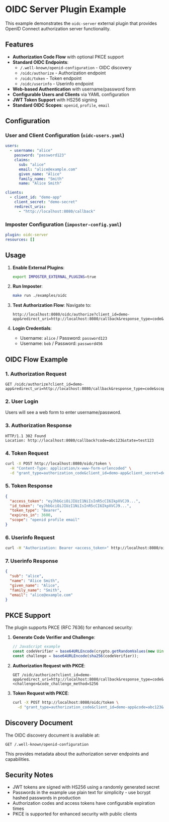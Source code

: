 # OIDC Server Plugin Example

This example demonstrates the `oidc-server` external plugin that provides OpenID Connect authorization server functionality.

## Features

- **Authorization Code Flow** with optional PKCE support
- **Standard OIDC Endpoints**:
  - `/.well-known/openid-configuration` - OIDC discovery
  - `/oidc/authorize` - Authorization endpoint
  - `/oidc/token` - Token endpoint  
  - `/oidc/userinfo` - Userinfo endpoint
- **Web-based Authentication** with username/password form
- **Configurable Users and Clients** via YAML configuration
- **JWT Token Support** with HS256 signing
- **Standard OIDC Scopes**: `openid`, `profile`, `email`

## Configuration

### User and Client Configuration (`oidc-users.yaml`)

```yaml
users:
  - username: "alice"
    password: "password123"
    claims:
      sub: "alice"
      email: "alice@example.com"
      given_name: "Alice"
      family_name: "Smith"
      name: "Alice Smith"

clients:
  - client_id: "demo-app"
    client_secret: "demo-secret"
    redirect_uris:
      - "http://localhost:8080/callback"
```

### Imposter Configuration (`imposter-config.yaml`)

```yaml
plugin: oidc-server
resources: []
```

## Usage

1. **Enable External Plugins**:
   ```bash
   export IMPOSTER_EXTERNAL_PLUGINS=true
   ```

2. **Run Imposter**:
   ```bash
   make run ./examples/oidc
   ```

3. **Test Authorization Flow**:
   Navigate to:
   ```
   http://localhost:8080/oidc/authorize?client_id=demo-app&redirect_uri=http://localhost:8080/callback&response_type=code&scope=openid+profile+email&state=test123
   ```

4. **Login Credentials**:
   - Username: `alice` / Password: `password123`
   - Username: `bob` / Password: `password456`

## OIDC Flow Example

### 1. Authorization Request
```
GET /oidc/authorize?client_id=demo-app&redirect_uri=http://localhost:8080/callback&response_type=code&scope=openid+profile+email&state=test123
```

### 2. User Login
Users will see a web form to enter username/password.

### 3. Authorization Response
```
HTTP/1.1 302 Found
Location: http://localhost:8080/callback?code=abc123&state=test123
```

### 4. Token Request
```bash
curl -X POST http://localhost:8080/oidc/token \
  -H "Content-Type: application/x-www-form-urlencoded" \
  -d "grant_type=authorization_code&client_id=demo-app&client_secret=demo-secret&code=abc123&redirect_uri=http://localhost:8080/callback"
```

### 5. Token Response
```json
{
  "access_token": "eyJhbGciOiJIUzI1NiIsInR5cCI6IkpXVCJ9...",
  "id_token": "eyJhbGciOiJIUzI1NiIsInR5cCI6IkpXVCJ9...",
  "token_type": "Bearer",
  "expires_in": 3600,
  "scope": "openid profile email"
}
```

### 6. Userinfo Request
```bash
curl -H "Authorization: Bearer <access_token>" http://localhost:8080/oidc/userinfo
```

### 7. Userinfo Response
```json
{
  "sub": "alice",
  "name": "Alice Smith",
  "given_name": "Alice",
  "family_name": "Smith",
  "email": "alice@example.com"
}
```

## PKCE Support

The plugin supports PKCE (RFC 7636) for enhanced security:

1. **Generate Code Verifier and Challenge**:
   ```javascript
   // JavaScript example
   const codeVerifier = base64URLEncode(crypto.getRandomValues(new Uint8Array(32)));
   const challenge = base64URLEncode(sha256(codeVerifier));
   ```

2. **Authorization Request with PKCE**:
   ```
   GET /oidc/authorize?client_id=demo-app&redirect_uri=http://localhost:8080/callback&response_type=code&scope=openid&code_challenge=<challenge>&code_challenge_method=S256
   ```

3. **Token Request with PKCE**:
   ```bash
   curl -X POST http://localhost:8080/oidc/token \
     -d "grant_type=authorization_code&client_id=demo-app&code=abc123&redirect_uri=http://localhost:8080/callback&code_verifier=<verifier>"
   ```

## Discovery Document

The OIDC discovery document is available at:
```
GET /.well-known/openid-configuration
```

This provides metadata about the authorization server endpoints and capabilities.

## Security Notes

- JWT tokens are signed with HS256 using a randomly generated secret
- Passwords in the example use plain text for simplicity - use bcrypt hashed passwords in production
- Authorization codes and access tokens have configurable expiration times
- PKCE is supported for enhanced security with public clients